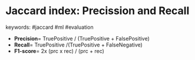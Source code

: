 Jaccard index: Precission and Recall
======
keywords: #jaccard #ml #evaluation

* __Precision__= TruePositive / (TruePositive + FalsePositive)
* __Recall__= TruePositive /(TruePositive + FalseNegative)
* __F1-score__= 2x (prc x rec) / (prc + rec)
